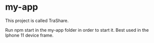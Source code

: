 # my-app
This project is called TraShare.

Run npm start in the my-app folder in order to start it. Best used in the Iphone 11 device frame.
